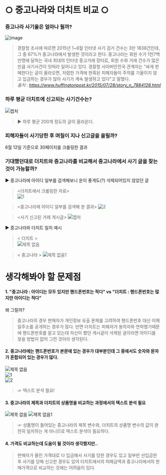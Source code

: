 # ○ 중고나라와 더치트 비교 ○
### 중고나라 사기율은 얼마나 될까?
![image](https://user-images.githubusercontent.com/49008642/59329005-c5e77780-8d28-11e9-90d4-b82521dded00.png)

> 경찰청 조사에 따르면 2015년 1~6월 인터넷 사기 검거 건수는 3만 1838건인데, 그 중 67%가 중고나라에서 발생한 것이라고 한다. 중고나라는 회원 수가 1천7백만명에 달하는 국내 최대의 인터넷 중고거래 장터로, 회원 수와 거래 건수가 많은 만큼 사기사건이 잇따라 일어나고 있다. 경찰청 사이버안전국 관계자는 "싸게 판매한다는 글이 올라오면, 저렴한 가격에 현혹된 피해자들이 주의를 기울이지 않고 입금하는 경우가 많아 사기가 계속 발생하고 있다"고 말했다.  
*출처 : https://www.huffingtonpost.kr/2015/07/28/story_n_7884128.html*  

### 하루 평균 더치트에 신고되는 사기건수는?  

![캡처](https://user-images.githubusercontent.com/49008634/59354357-f0085c00-8d5f-11e9-9bca-e3f1690d2fde.JPG)

> ▶ 하루 평균 200개 정도의 글이 올라온다.

### 피해자들이 사기당한 후 며칠이 지나 신고글을 올릴까?  
6월 12일 기준으로 30페이지를 크롤링한 결과  

### 기대했던대로 더치트와 중고나라를 비교해서 중고나라에서 사기 글을 찾는 것이 가능할까?  
▶ 중고나라에 아이디 일부를 검색해보니 운이 좋게도(?) 삭제되어있지 않았던 글
> <더치트에서 크롤링한 자료>  
![1](https://user-images.githubusercontent.com/49008642/58746571-9ae46480-849a-11e9-8bca-6016a4e6aece.PNG)  

> <중고나라에 아이디 일부를 검색해 본 결과>
![2](https://user-images.githubusercontent.com/49008642/58746569-9ae46480-849a-11e9-8371-c66c7bd93ccc.PNG)  

> <사기 신고된 거래 게시글> 
![캡처](https://user-images.githubusercontent.com/49008642/58746570-9ae46480-849a-11e9-912a-18da6d782caf.PNG)  

▶ 중고나라와 더치트 일치 예시
> < 더치트 >  
![제목 없음](https://user-images.githubusercontent.com/49008634/59352873-b97d1200-8d5c-11e9-9536-9641fa1f2ffe.png)  

> < 중고나라 >
![제목 없음1](https://user-images.githubusercontent.com/49008634/59352891-bf72f300-8d5c-11e9-9070-bb24e46cca18.png)  


# 생각해봐야 할 문제점
#### 1. "중고나라 : 아이디는 모두 있지만 핸드폰번호는 적다"  vs  "더치트 : 핸드폰번호는 많지만 아이디는 적다"
왜 그럴까?  
> 중고나라의 경우 판매자가 개인정보 유출 문제를 고려하여 핸드폰번호 대신 이메일주소를 공개하는 경우가 많다. 반면 더치트는 피해자가 용의자와 연락했기때문에 핸드폰번호를 알고 있는데 자신이 봤던 게시글이 삭제된 글이라면 아이디를 찾을 방법이 없어 그런 것이라 생각된다.  

#### 2. 중고나라에는 핸드폰번호가 본문에 있는 경우가 대부분인데 그 중에서도 숫자와 문자가 혼합되어 있는 경우가 많다.
![제목 없음](https://user-images.githubusercontent.com/49008642/59331553-31344800-8d2f-11e9-9226-27a677fd6716.png)  
![1](https://user-images.githubusercontent.com/49008642/59331570-3beedd00-8d2f-11e9-9674-c0845593cc7b.png)  
![2](https://user-images.githubusercontent.com/49008642/59331578-427d5480-8d2f-11e9-8b11-23cc9b6e757a.png)
> ☞ 텍스트 분석 필요!  

#### 3. 중고나라의 제목과 더치트의 상품명을 비교하는 과정에서의 텍스트 분석 필요
![제목 없음](https://user-images.githubusercontent.com/49008634/59355373-cd774280-8d61-11e9-9129-a932ccf715cb.png)
![제목 없음1](https://user-images.githubusercontent.com/49008634/59355374-cd774280-8d61-11e9-8931-cff9d05d76de.png)
> ☞ 상품명이 들어있는 중고나라의 제목 변수와, 더치트의 상품명 변수의 값이 완전히 일치하는 게 아니므로 텍스트 분석이 필요하다.

#### 4. 가격도 비교하는데 도움이 될 것이라 생각했지만..
> 판매자가 올린 가격대로 다 입금해서 사기를 당한 경우도 있고 일부만 선입금한 후 사기를 당해 신고한 경우도 있어 더치트에서의 피해금액과 중고나라에서의 판매가격으로 비교하는 것에는 어려움이 있다.
